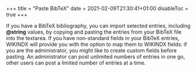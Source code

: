 +++
title = "Paste BibTeX"
date = 2021-02-09T21:30:41+01:00
disableToc = true
+++

If you have a BibTeX bibliography, you can import selected entries, including **@string** values, by copying and pasting the entries from your BibTeX file into the textarea.  If you have non-standard fields in your BibTeX entries, WIKINDX will provide you with the option to map them to WIKINDX fields: if you are the administrator, you might like to create custom fields before pasting.  An administrator can post unlimited numbers of entries in one go, other users can post a limited number of entries at a time.
